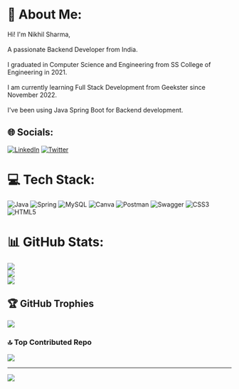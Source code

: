 # 💫 About Me:
Hi! I'm Nikhil Sharma,<br><br>A passionate Backend Developer from India.<br><br>I graduated in Computer Science and Engineering from SS College of Engineering in 2021.<br><br>I am currently learning Full Stack Development from Geekster since November 2022.<br><br>I've been using Java Spring Boot for Backend development.


## 🌐 Socials:
[![LinkedIn](https://img.shields.io/badge/LinkedIn-%230077B5.svg?logo=linkedin&logoColor=white)](https://linkedin.com/in/nikhil-sharma-cse) [![Twitter](https://img.shields.io/badge/Twitter-%231DA1F2.svg?logo=Twitter&logoColor=white)](https://twitter.com/__NikhilSharma) 

# 💻 Tech Stack:
![Java](https://img.shields.io/badge/java-%23ED8B00.svg?style=flat-square&logo=java&logoColor=white) ![Spring](https://img.shields.io/badge/spring-%236DB33F.svg?style=flat-square&logo=spring&logoColor=white) ![MySQL](https://img.shields.io/badge/mysql-%2300f.svg?style=flat-square&logo=mysql&logoColor=white) ![Canva](https://img.shields.io/badge/Canva-%2300C4CC.svg?style=flat-square&logo=Canva&logoColor=white) ![Postman](https://img.shields.io/badge/Postman-FF6C37?style=flat-square&logo=postman&logoColor=white) ![Swagger](https://img.shields.io/badge/-Swagger-%23Clojure?style=flat-square&logo=swagger&logoColor=white) ![CSS3](https://img.shields.io/badge/css3-%231572B6.svg?style=flat-square&logo=css3&logoColor=white) ![HTML5](https://img.shields.io/badge/html5-%23E34F26.svg?style=flat-square&logo=html5&logoColor=white)
# 📊 GitHub Stats:
![](https://github-readme-stats.vercel.app/api?username=Nikhil-Sharma-CS&theme=tokyonight&hide_border=false&include_all_commits=false&count_private=false)<br/>
![](https://github-readme-streak-stats.herokuapp.com/?user=Nikhil-Sharma-CS&theme=tokyonight&hide_border=false)<br/>
![](https://github-readme-stats.vercel.app/api/top-langs/?username=Nikhil-Sharma-CS&theme=tokyonight&hide_border=false&include_all_commits=false&count_private=false&layout=compact)

## 🏆 GitHub Trophies
![](https://github-profile-trophy.vercel.app/?username=Nikhil-Sharma-CS&theme=radical&no-frame=false&no-bg=true&margin-w=4)

### 🔝 Top Contributed Repo
![](https://github-contributor-stats.vercel.app/api?username=Nikhil-Sharma-CS&limit=5&theme=dark&combine_all_yearly_contributions=true)

---
[![](https://visitcount.itsvg.in/api?id=Nikhil-Sharma-CS&icon=0&color=0)](https://visitcount.itsvg.in)

<!-- Proudly created with GPRM ( https://gprm.itsvg.in ) -->
